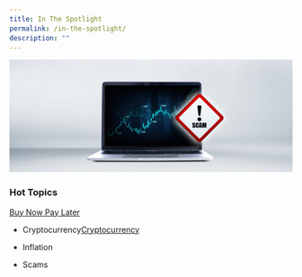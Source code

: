 ```yaml
---
title: In The Spotlight
permalink: /in-the-spotlight/
description: ""
---
```

![in the spotlight](/images/Homepage/scam%20laptop.png)

### Hot Topics


[Buy Now Pay Later]((/about-us/partnering-moneysense-for-schools-workplaces-and-communities))

* Cryptocurrency[Cryptocurrency]((/folders/buy-now-pay-later))

* Inflation

* Scams